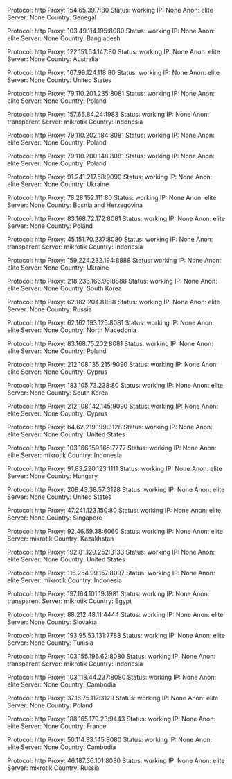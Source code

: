Protocol: http
Proxy: 154.65.39.7:80
Status: working
IP: None
Anon: elite
Server: None
Country: Senegal

Protocol: http
Proxy: 103.49.114.195:8080
Status: working
IP: None
Anon: elite
Server: None
Country: Bangladesh

Protocol: http
Proxy: 122.151.54.147:80
Status: working
IP: None
Anon: elite
Server: None
Country: Australia

Protocol: http
Proxy: 167.99.124.118:80
Status: working
IP: None
Anon: elite
Server: None
Country: United States

Protocol: http
Proxy: 79.110.201.235:8081
Status: working
IP: None
Anon: elite
Server: None
Country: Poland

Protocol: http
Proxy: 157.66.84.24:1983
Status: working
IP: None
Anon: transparent
Server: mikrotik
Country: Indonesia

Protocol: http
Proxy: 79.110.202.184:8081
Status: working
IP: None
Anon: elite
Server: None
Country: Poland

Protocol: http
Proxy: 79.110.200.148:8081
Status: working
IP: None
Anon: elite
Server: None
Country: Poland

Protocol: http
Proxy: 91.241.217.58:9090
Status: working
IP: None
Anon: elite
Server: None
Country: Ukraine

Protocol: http
Proxy: 78.28.152.111:80
Status: working
IP: None
Anon: elite
Server: None
Country: Bosnia and Herzegovina

Protocol: http
Proxy: 83.168.72.172:8081
Status: working
IP: None
Anon: elite
Server: None
Country: Poland

Protocol: http
Proxy: 45.151.70.237:8080
Status: working
IP: None
Anon: transparent
Server: mikrotik
Country: Indonesia

Protocol: http
Proxy: 159.224.232.194:8888
Status: working
IP: None
Anon: elite
Server: None
Country: Ukraine

Protocol: http
Proxy: 218.236.166.96:8888
Status: working
IP: None
Anon: elite
Server: None
Country: South Korea

Protocol: http
Proxy: 62.182.204.81:88
Status: working
IP: None
Anon: elite
Server: None
Country: Russia

Protocol: http
Proxy: 62.162.193.125:8081
Status: working
IP: None
Anon: elite
Server: None
Country: North Macedonia

Protocol: http
Proxy: 83.168.75.202:8081
Status: working
IP: None
Anon: elite
Server: None
Country: Poland

Protocol: http
Proxy: 212.108.135.215:9090
Status: working
IP: None
Anon: elite
Server: None
Country: Cyprus

Protocol: http
Proxy: 183.105.73.238:80
Status: working
IP: None
Anon: elite
Server: None
Country: South Korea

Protocol: http
Proxy: 212.108.142.145:9090
Status: working
IP: None
Anon: elite
Server: None
Country: Cyprus

Protocol: http
Proxy: 64.62.219.199:3128
Status: working
IP: None
Anon: elite
Server: None
Country: United States

Protocol: http
Proxy: 103.166.159.165:7777
Status: working
IP: None
Anon: elite
Server: mikrotik
Country: Indonesia

Protocol: http
Proxy: 91.83.220.123:1111
Status: working
IP: None
Anon: elite
Server: None
Country: Hungary

Protocol: http
Proxy: 208.43.38.57:3128
Status: working
IP: None
Anon: elite
Server: None
Country: United States

Protocol: http
Proxy: 47.241.123.150:80
Status: working
IP: None
Anon: elite
Server: None
Country: Singapore

Protocol: http
Proxy: 92.46.59.38:6060
Status: working
IP: None
Anon: elite
Server: mikrotik
Country: Kazakhstan

Protocol: http
Proxy: 192.81.129.252:3133
Status: working
IP: None
Anon: elite
Server: None
Country: United States

Protocol: http
Proxy: 116.254.99.157:8097
Status: working
IP: None
Anon: elite
Server: mikrotik
Country: Indonesia

Protocol: http
Proxy: 197.164.101.19:1981
Status: working
IP: None
Anon: transparent
Server: mikrotik
Country: Egypt

Protocol: http
Proxy: 88.212.48.11:4444
Status: working
IP: None
Anon: elite
Server: None
Country: Slovakia

Protocol: http
Proxy: 193.95.53.131:7788
Status: working
IP: None
Anon: elite
Server: None
Country: Tunisia

Protocol: http
Proxy: 103.155.196.62:8080
Status: working
IP: None
Anon: transparent
Server: mikrotik
Country: Indonesia

Protocol: http
Proxy: 103.118.44.237:8080
Status: working
IP: None
Anon: elite
Server: None
Country: Cambodia

Protocol: http
Proxy: 37.16.75.117:3129
Status: working
IP: None
Anon: elite
Server: None
Country: Poland

Protocol: http
Proxy: 188.165.179.23:9443
Status: working
IP: None
Anon: elite
Server: None
Country: France

Protocol: http
Proxy: 50.114.33.145:8080
Status: working
IP: None
Anon: elite
Server: None
Country: Cambodia

Protocol: http
Proxy: 46.187.36.101:8080
Status: working
IP: None
Anon: elite
Server: mikrotik
Country: Russia

